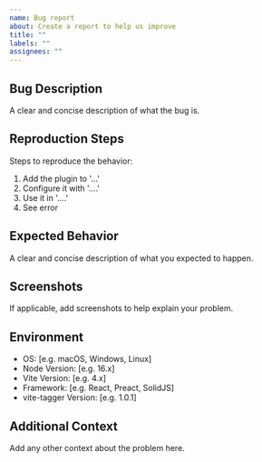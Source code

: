 ```yaml
---
name: Bug report
about: Create a report to help us improve
title: ""
labels: ""
assignees: ""
---
```


## Bug Description

A clear and concise description of what the bug is.

## Reproduction Steps

Steps to reproduce the behavior:

1. Add the plugin to '...'
2. Configure it with '....'
3. Use it in '....'
4. See error

## Expected Behavior

A clear and concise description of what you expected to happen.

## Screenshots

If applicable, add screenshots to help explain your problem.

## Environment

- OS: [e.g. macOS, Windows, Linux]
- Node Version: [e.g. 16.x]
- Vite Version: [e.g. 4.x]
- Framework: [e.g. React, Preact, SolidJS]
- vite-tagger Version: [e.g. 1.0.1]

## Additional Context

Add any other context about the problem here.
